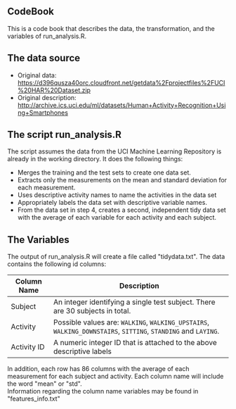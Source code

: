 
## CodeBook

This is a code book that describes the data, the transformation, and the variables of run_analysis.R.

## The data source

* Original data: https://d396qusza40orc.cloudfront.net/getdata%2Fprojectfiles%2FUCI%20HAR%20Dataset.zip
* Original description: http://archive.ics.uci.edu/ml/datasets/Human+Activity+Recognition+Using+Smartphones

## The script run_analysis.R

The script assumes the data from the UCI Machine Learning Repository is already in the working directory.
It does the following things:
* Merges the training and the test sets to create one data set.
* Extracts only the measurements on the mean and standard deviation for each measurement. 
* Uses descriptive activity names to name the activities in the data set
* Appropriately labels the data set with descriptive variable names. 
* From the data set in step 4, creates a second, independent tidy data set with the average of each variable for each activity and each subject.

## The Variables 

The output of run_analysis.R will create a file called "tidydata.txt".  The data contains the following id columns:

| Column Name | Description                                                    |
| ----------- | -------------------------------------------------------------- |
| Subject     | An integer identifying a single test subject. There are 30 subjects in total. |
| Activity    | Possible values are: `WALKING`, `WALKING_UPSTAIRS`, `WALKING_DOWNSTAIRS`, `SITTING`, `STANDING` and `LAYING`. |
| Activity ID | A numeric integer ID that is attached to the above descriptive labels | 

In addition, each row has 86 columns with the average of each measurement for each subject and activity. Each column name will include the word "mean" or "std".  
Information regarding the column name variables may be found in "features_info.txt"
